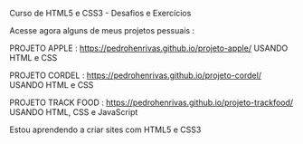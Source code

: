  Curso de HTML5 e CSS3 - Desafios e Exercícios

 Acesse agora alguns de meus projetos pessuais :

PROJETO APPLE : https://pedrohenrivas.github.io/projeto-apple/ USANDO HTML e CSS

PROJETO CORDEL : https://pedrohenrivas.github.io/projeto-cordel/ USANDO HTML e CSS

PROJETO TRACK FOOD : https://pedrohenrivas.github.io/projeto-trackfood/ USANDO HTML, CSS e JavaScript

 Estou aprendendo a criar sites com HTML5 e CSS3
